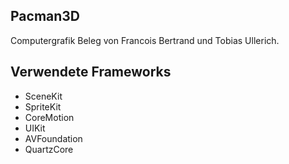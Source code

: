 ## Pacman3D

Computergrafik Beleg von Francois Bertrand und Tobias Ullerich.

## Verwendete Frameworks
- SceneKit
- SpriteKit
- CoreMotion
- UIKit
- AVFoundation
- QuartzCore